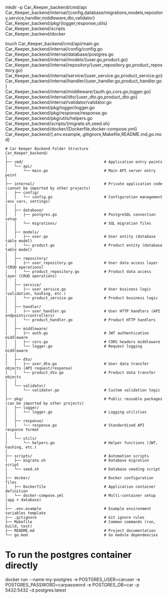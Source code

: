 mkdir -p Car_Keeper_backend/cmd/api \
  Car_Keeper_backend/internal/{config,database/migrations,models,repository,service,handler,middleware,dto,validator} \
  Car_Keeper_backend/pkg/{logger,response,utils} \
  Car_Keeper_backend/scripts \
  Car_Keeper_backend/docker

touch Car_Keeper_backend/cmd/api/main.go \
  Car_Keeper_backend/internal/config/config.go \
  Car_Keeper_backend/internal/database/postgres.go \
  Car_Keeper_backend/internal/models/{user.go,product.go} \
  Car_Keeper_backend/internal/repository/{user_repository.go,product_repository.go} \
  Car_Keeper_backend/internal/service/{user_service.go,product_service.go} \
  Car_Keeper_backend/internal/handler/{user_handler.go,product_handler.go} \
  Car_Keeper_backend/internal/middleware/{auth.go,cors.go,logger.go} \
  Car_Keeper_backend/internal/dto/{user_dto.go,product_dto.go} \
  Car_Keeper_backend/internal/validator/validator.go \
  Car_Keeper_backend/pkg/logger/logger.go \
  Car_Keeper_backend/pkg/response/response.go \
  Car_Keeper_backend/pkg/utils/helpers.go \
  Car_Keeper_backend/scripts/{migrate.sh,seed.sh} \
  Car_Keeper_backend/docker/{Dockerfile,docker-compose.yml} \
  Car_Keeper_backend/{.env.example,.gitignore,Makefile,README.md,go.mod}



```# Car_Keeper_backend/README.md
# Car Keeper Backend Folder Structure
Car_Keeper_backend/
│
├── cmd/                                    # Application entry points
│   └── api/
│       └── main.go                         # Main API server entry point
│
├── internal/                               # Private application code (cannot be imported by other projects)
│   ├── config/
│   │   └── config.go                       # Configuration management (env vars, settings)
│   │
│   ├── database/
│   │   ├── postgres.go                     # PostgreSQL connection setup
│   │   └── migrations/                     # SQL migration files
│   │
│   ├── models/
│   │   ├── user.go                         # User entity (database table model)
│   │   └── product.go                      # Product entity (database table model)
│   │
│   ├── repository/
│   │   ├── user_repository.go              # User data access layer (CRUD operations)
│   │   └── product_repository.go           # Product data access layer (CRUD operations)
│   │
│   ├── service/
│   │   ├── user_service.go                 # User business logic (validation, hashing, etc.)
│   │   └── product_service.go              # Product business logic
│   │
│   ├── handler/
│   │   ├── user_handler.go                 # User HTTP handlers (API endpoints/controllers)
│   │   └── product_handler.go              # Product HTTP handlers
│   │
│   ├── middleware/
│   │   ├── auth.go                         # JWT authentication middleware
│   │   ├── cors.go                         # CORS headers middleware
│   │   └── logger.go                       # Request logging middleware
│   │
│   ├── dto/
│   │   ├── user_dto.go                     # User data transfer objects (API request/response)
│   │   └── product_dto.go                  # Product data transfer objects
│   │
│   └── validator/
│       └── validator.go                    # Custom validation logic
│
├── pkg/                                    # Public reusable packages (can be imported by other projects)
│   ├── logger/
│   │   └── logger.go                       # Logging utilities
│   │
│   ├── response/
│   │   └── response.go                     # Standardized API response format
│   │
│   └── utils/
│       └── helpers.go                      # Helper functions (JWT, hashing, etc.)
│
├── scripts/                                # Automation scripts
│   ├── migrate.sh                          # Database migration script
│   └── seed.sh                             # Database seeding script
│
├── docker/                                 # Docker configuration files
│   ├── Dockerfile                          # Application container definition
│   └── docker-compose.yml                  # Multi-container setup (app + database)
│
├── .env.example                            # Example environment variables template
├── .gitignore                              # Git ignore rules
├── Makefile                                # Common commands (run, build, test)
├── README.md                               # Project documentation
└── go.mod                                  # Go module dependencies
```



# To run the postgres container directly
docker run --name my-postgres   -e POSTGRES_USER=caruser   -e POSTGRES_PASSWORD=carpassword   -e POSTGRES_DB=car   -p 5432:5432   -d postgres:latest